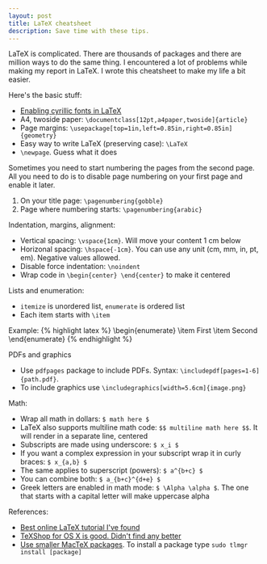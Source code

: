 ```yaml
---
layout: post
title: LaTeX cheatsheet
description: Save time with these tips.
---
```


LaTeX is complicated. There are thousands of packages and there are million ways to do the same thing. I encountered a lot of problems while making my report in LaTeX. I wrote this cheatsheet to make my life a bit easier.

Here's the basic stuff:

* [Enabling cyrillic fonts in LaTeX](/cyrillic-fonts-in-latex/)
* A4, twoside paper: `\documentclass[12pt,a4paper,twoside]{article}`
* Page margins: `\usepackage[top=1in,left=0.85in,right=0.85in]{geometry}`
* Easy way to write LaTeX (preserving case): `\LaTeX`
* `\newpage`. Guess what it does

Sometimes you need to start numbering the pages from the second page. All you need to do is to disable page numbering on your first page and enable it later.

1. On your title page: `\pagenumbering{gobble}`
2. Page where numbering starts: `\pagenumbering{arabic}`

Indentation, margins, alignment:

* Vertical spacing: `\vspace{1cm}`. Will move your content 1 cm below
* Horizonal spacing: `\hspace{-1cm}`. You can use any unit (cm, mm, in, pt, em). Negative values allowed.
* Disable force indentation: `\noindent`
* Wrap code in `\begin{center} \end{center}` to make it centered

Lists and enumeration:

* `itemize` is unordered list, `enumerate` is ordered list
* Each item starts with `\item`

Example:
{% highlight latex %}
\begin{enumerate}
    \item First
    \item Second
\end{enumerate}
{% endhighlight %}

PDFs and graphics

* Use `pdfpages` package to include PDFs. Syntax: `\includepdf[pages=1-6]{path.pdf}`.
* To include graphics use `\includegraphics[width=5.6cm]{image.png}`

Math:

* Wrap all math in dollars: `$ math here $`
* LaTeX also supports multiline math code: `$$ multiline math here $$`. It will render in a separate line, centered
* Subscripts are made using underscore: `$ x_i $`
* If you want a complex expression in your subscript wrap it in curly braces: `$ x_{a,b} $`
* The same applies to superscript (powers): `$ a^{b+c} $`
* You can combine both: `$ a_{b+c}^{d+e} $`
* Greek letters are enabled in math mode: `$ \Alpha \alpha $`. The one that starts with a capital letter will make uppercase alpha

References:

* [Best online LaTeX tutorial I've found](http://en.wikibooks.org/wiki/LaTeX)
* [TeXShop for OS X is good. Didn't find any better](http://pages.uoregon.edu/koch/texshop/)
* [Use smaller MacTeX packages](https://tug.org/mactex/morepackages.html). To install a package type `sudo tlmgr install [package]`
